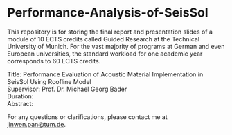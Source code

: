# Performance-Analysis-of-SeisSol

This repository is for storing the final report and presentation slides of a module of 10 ECTS credits called Guided Research at the Technical University of Munich. For the vast majority of programs at German and even European universities, the standard workload for one academic year corresponds to 60 ECTS credits. 

Title: Performance Evaluation of Acoustic Material Implementation in SeisSol Using Roofline Model  
Supervisor: Prof. Dr. Michael Georg Bader  
Duration:   
Abstract:  

For any questions or clarifications, please contact me at jinwen.pan@tum.de.
